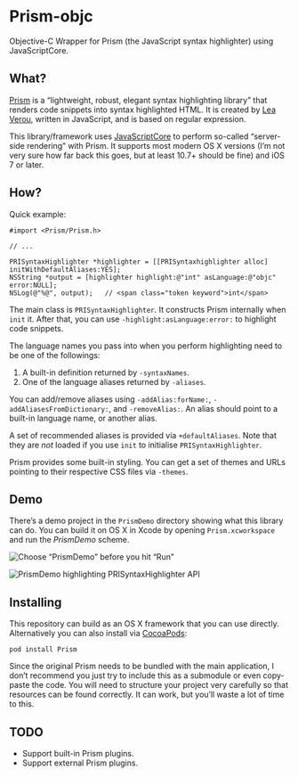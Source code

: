 # Prism-objc

Objective-C Wrapper for Prism (the JavaScript syntax highlighter) using JavaScriptCore.

## What?

[Prism] is a “lightweight, robust, elegant syntax highlighting library” that renders code snippets into syntax highlighted HTML. It is created by [Lea Verou], written in JavaScript, and is based on regular expression.

This library/framework uses [JavaScriptCore] to perform so-called “server-side rendering” with Prism. It supports most modern OS X versions (I’m not very sure how far back this goes, but at least 10.7+ should be fine) and iOS 7 or later.

## How?

Quick example:

```obj-c
#import <Prism/Prism.h>

// ...

PRISyntaxHighlighter *highlighter = [[PRISyntaxhighlighter alloc] initWithDefaultAliases:YES];
NSString *output = [highlighter highlight:@"int" asLanguage:@"objc" error:NULL];
NSLog(@"%@", output);   // <span class="token keyword">int</span>
```

The main class is `PRISyntaxHighlighter`. It constructs Prism internally when `init` it. After that, you can use `-highlight:asLanguage:error:` to highlight code snippets.

The language names you pass into when you perform highlighting need to be one of the followings:

1. A built-in definition returned by `-syntaxNames`.
2. One of the language aliases returned by `-aliases`.

You can add/remove aliases using `-addAlias:forName:`, `-addAliasesFromDictionary:`, and `-removeAlias:`. An alias should point to a built-in language name, or another alias.

A set of recommended aliases is provided via `+defaultAliases`. Note that they are *not* loaded if you use `init` to initialise `PRISyntaxHighlighter`.

Prism provides some built-in styling. You can get a set of themes and URLs pointing to their respective CSS files via `-themes`.

## Demo

There’s a demo project in the `PrismDemo` directory showing what this library can do. You can build it on OS X in Xcode by opening `Prism.xcworkspace` and run the *PrismDemo* scheme.

![Choose “PrismDemo” before you hit “Run”](http://d.pr/i/1gBPZ+)

![PrismDemo highlighting PRISyntaxHighlighter API](http://d.pr/i/15v8Z+)

## Installing

This repository can build as an OS X framework that you can use directly. Alternatively you can also install via [CocoaPods]:

    pod install Prism

Since the original Prism needs to be bundled with the main application, I don’t recommend you just try to include this as a submodule or even copy-paste the code. You will need to structure your project very carefully so that resources can be found correctly. It can work, but you’ll waste a lot of time to this.

## TODO

* Support built-in Prism plugins.
* Support external Prism plugins.


[Prism]: http://prismjs.com/
[Lea Verou]: http://lea.verou.me/
[JavaScriptCore]: https://www.webkit.org/projects/javascript/
[CocoaPods]: http://cocoapods.org/
